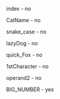 index - no

CatName - no

snake_case - no

lazyDog - no

quick_Fox - no

1stCharacter - no

operand2 - no

BIG_NUMBER - yes